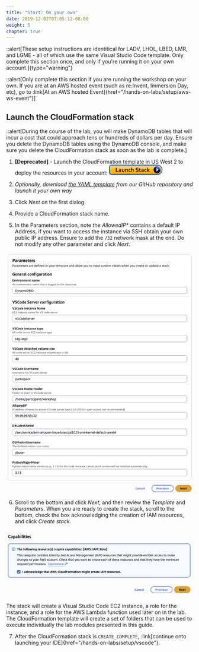 ```yaml
---
title: "Start: On your own"
date: 2019-12-02T07:05:12-08:00
weight: 5
chapter: true
---
```


::alert[These setup instructions are identitical for LADV, LHOL, LBED, LMR, and LGME - all of which use the same Visual Studio Code template. Only complete this section once, and only if you're running it on your own account.]{type="warning"}

::alert[Only complete this section if you are running the workshop on your own. If you are at an AWS hosted event (such as re\:Invent, Immersion Day, etc), go to :link[At an AWS hosted Event]{href="/hands-on-labs/setup/aws-ws-event"}]

## Launch the CloudFormation stack
::alert[During the course of the lab, you will make DynamoDB tables that will incur a cost that could approach tens or hundreds of dollars per day. Ensure you delete the DynamoDB tables using the DynamoDB console, and make sure you delete the CloudFormation stack as soon as the lab is complete.]

1. **[Deprecated]** - Launch the CloudFormation template in US West 2 to deploy the resources in your account: [![CloudFormation](/static/images/cloudformation-launch-stack.png)](https://console.aws.amazon.com/cloudformation/home?region=us-west-2#/stacks/new?stackName=DynamoDBID&templateURL=:param{key="design_patterns_s3_lab_yaml"})  

1. *Optionally, download [the YAML template](https://github.com/aws-samples/aws-dynamodb-examples/blob/master/workshops/modernizer/modernizer-db.yaml) from our GitHub repository and launch it your own way*

1. Click *Next* on the first dialog.

1. Provide a CloudFormation stack name.

1. In the Parameters section, note the *AllowedIP** contains a default IP Address, if you want to access the instance via SSH obtain your own public IP address. Ensure to add the `/32` network mask at the end. Do not modify any other parameter and click *Next*.

![CloudFormation parameters](/static/images/common/on-your-own-cf-01.png)

6. Scroll to the bottom and click *Next*, and then review the *Template* and *Parameters*. When you are ready to create the stack, scroll to the bottom, check the box acknowledging the creation of IAM resources, and click *Create stack*.

![CloudFormation parameters](/static/images/common/on-your-own-cf-02.png)
  
  The stack will create a Visual Studio Code EC2 instance, a role for the instance, and a role for the AWS Lambda function used later on in the lab. The CloudFormation template will create a set of folders that can be used to execute individually the lab modules presented in this guide. 

7. After the CloudFormation stack is `CREATE_COMPLETE`, :link[continue onto launching your IDE]{href="/hands-on-labs/setup/vscode"}.  
